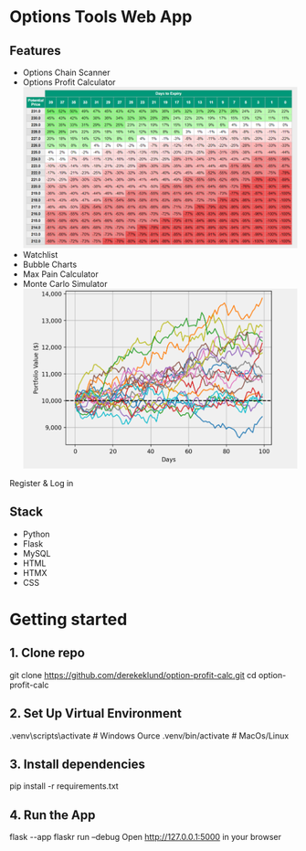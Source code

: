 # Options Tools Web App

## Features
- Options Chain Scanner
- Options Profit Calculator
 ![Screenshot](flaskr/static/images/profit-calc.png)
- Watchlist
- Bubble Charts
- Max Pain Calculator
- Monte Carlo Simulator
 ![Screenshot](flaskr/static/images/monte-carlo.png)
 
Register & Log in

## Stack
- Python
- Flask
- MySQL
- HTML
- HTMX
- CSS

# Getting started

## 1. Clone repo
git clone https://github.com/derekeklund/option-profit-calc.git
cd option-profit-calc
## 2. Set Up Virtual Environment
.venv\scripts\activate # Windows
Ource .venv/bin/activate # MacOs/Linux

## 3. Install dependencies
pip install -r requirements.txt

## 4. Run the App
flask --app flaskr run –debug
Open http://127.0.0.1:5000 in your browser




